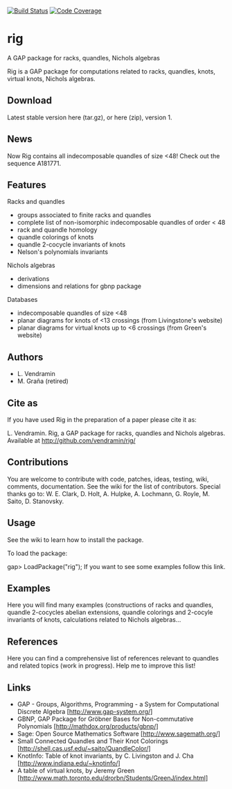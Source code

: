 [![Build Status](https://github.com/gap-packages/rig/workflows/CI/badge.svg?branch=master)](https://github.com/gap-packages/rig/actions?query=workflow%3ACI+branch%3Amaster)
[![Code Coverage](https://codecov.io/github/gap-packages/rig/coverage.svg?branch=master&token=)](https://codecov.io/gh/gap-packages/rig)

# rig
A GAP package for racks, quandles, Nichols algebras

Rig is a GAP package for computations related to racks, quandles, knots, virtual knots, Nichols algebras.

Download
--------
Latest stable version here (tar.gz), or here (zip), version 1.

News
----
Now Rig contains all indecomposable quandles of size <48! Check out the sequence A181771.

Features
--------
Racks and quandles
* groups associated to finite racks and quandles 
* complete list of non-isomorphic indecomposable quandles of order < 48 
* rack and quandle homology
* quandle colorings of knots
* quandle 2-cocycle invariants of knots
* Nelson's polynomials invariants

Nichols algebras
* derivations
* dimensions and relations for gbnp package

Databases
* indecomposable quandles of size <48
* planar diagrams for knots of <13 crossings (from Livingstone's website)
* planar diagrams for virtual knots up to <6 crossings (from Green's website)

Authors
-------
* L. Vendramin
* M. Graña (retired)

Cite as
-------
If you have used Rig in the preparation of a paper please cite it as:

L. Vendramin. Rig, a GAP package for racks, quandles and Nichols algebras. Available at http://github.com/vendramin/rig/

Contributions
-------------
You are welcome to contribute with code, patches, ideas, testing, wiki, comments, documentation. See the wiki for the list of contributors. Special thanks go to: W. E. Clark, D. Holt, A. Hulpke, A. Lochmann, G. Royle, M. Saito, D. Stanovsky.

Usage
-----
See the wiki to learn how to install the package.

To load the package:

gap> LoadPackage("rig");
If you want to see some examples follow this link.

Examples
--------
Here you will find many examples (constructions of racks and quandles, quandle 2-cocycles abelian extensions, quandle colorings and 2-cocyle invariants of knots, calculations related to Nichols algebras...

References
----------
Here you can find a comprehensive list of references relevant to quandles and related topics (work in progress). Help me to improve this list!

Links
-----
* GAP - Groups, Algorithms, Programming - a System for Computational Discrete Algebra   [http://www.gap-system.org/]
* GBNP, GAP Package for Gröbner Bases for Non-commutative Polynomials [http://mathdox.org/products/gbnp/]
* Sage: Open Source Mathematics Software [http://www.sagemath.org/]
* Small Connected Quandles and Their Knot Colorings [http://shell.cas.usf.edu/~saito/QuandleColor/]
* KnotInfo: Table of knot invariants, by C. Livingston and J. Cha [http://www.indiana.edu/~knotinfo/]
* A table of virtual knots, by Jeremy Green [http://www.math.toronto.edu/drorbn/Students/GreenJ/index.html]
